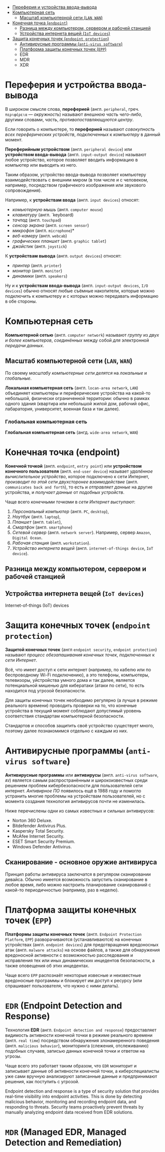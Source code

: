 - [Переферия и устройства ввода-вывода](#переферия-и-устройства-ввода-вывода)
- [Компьютерная сеть](#компьютерная-сеть)
  - [Масштаб компьютерной сети (`LAN`, `WAN`)](#масштаб-компьютерной-сети-lan-wan)
- [Конечная точка (`endpoint`)](#конечная-точка-endpoint)
  - [Разница между компьютером, сервером и рабочей станцией](#разница-между-компьютером-сервером-и-рабочей-станцией)
  - [Устройства интернета вещей (`IoT devices`)](#устройства-интернета-вещей-iot-devices)
- [Защита конечных точек (`endpoint protection`)](#защита-конечных-точек-endpoint-protection)
  - [Антивирусные программы (`anti-virus software`)](#антивирусные-программы-anti-virus-software)
  - [Платформа защиты конечных точек (`EPP`)](#платформа-защиты-конечных-точек-epp)
  - EDR
  - MDR
  - XDR


# Переферия и устройства ввода-вывода

В широком смысле слова, **переферией** (англ. `peripheral`, греч. `περιφέρεια` — *окружность*) называют *внешнюю часть чего-либо*, другими словами, *часть*, *противопоставляющуются центру*.

Если говорить о компьютере, то **переферией** называют *совокупность всех переферических устройств*, *подключенных* к *компьютеру* в данный момент.

**Переферийным устройством** (англ. `peripheral device`) или **устройством ввода-вывода** (англ. `input-output device`) называют любое устройство, которое
позволяет вводить информацию в компьютер или выводить из него. 

Таким образом, устройство ввода-вывода позволяет компьютеру взаимодействовать с внешним миром (в том числе и с человеком, например, посредством графичекого изображения или звукового сопровождения).

Например, к **устройствам ввода** (англ. `input devices`) относят:
* *комьютерную мышь* (англ. `computer mouse`)
* *клавиатуру* (англ. `keyboard)
* *тачпад* (англ. `touchpad`)
* *сенсор экрана* (англ. `screen sensor`)
* *микрофон* (англ. `microphone`)*
* *веб-камеру* (англ. `webcab`)
* *графических планшет* (англ. `graphic tablet`)
* *джойстик* (англ. `joystick`)

К **устройствам вывода** (англ. `output devices`) относят:
* *принтер* (англ. `printer`)
* *монитор* (англ. `monitor`)
* *динамики* (англ. `speakers`)

Ну и к **устройствам ввода-вывода** (англ. `input-output devices`, `I/O devices`) обычно относят любые съёмные накопители, которые можно подключить к компьютеру и с которых можно передавать информацию в обе стороны.


# Компьютерная сеть

**Компьютерной сетью** (англ. `computer network`) называют *группу* из *двух и более компьютеров*, *соединённых* между собой *для* электронной *передачи данных*.

## Масштаб компьютерной сети (`LAN`, `WAN`)

<!-- По способу передачи данных -->

По своему *масштабу компьютерные сети делятся* на *локальные* и *глобальные*.

**Локальная компьютерная сеть** (англ. `locan-area network`, `LAN`) объединяет компьютеры и периферические устройства на какой-то небольшой, физически ограниченной территории: обычно в рамках одного здания (квартира или небольшой жилой дом, рабочий офис, лабаратория, университет, военная база и так далее).

### Глобальная компьютерная сеть
**Глобальная компьютерная сеть** (ангд. `wide-area network`, `WAN`)

# Конечная точка (endpoint)

**Конечной точкой** (англ. `endpoint`, `entry point`) или **устройством конечного пользователя** (англ. `end-user device`) называет *удалённое вычислительное устройство*, которое подключено к сети Интернет, *производит по этой сети двухсторонее взаимодействие* (англ. `communicates back and forth`), то есть и *отправляет данные* на другие устройства, и *получает данные* от *подобных устройств*. 

Чаще всего *конечными точками* в *сети Интернет* *выступают*:
1) *Персональный компьютер* (англ. `PC`, `desktop`),
2) *Ноутбук* (англ. `laptop`),
3) *Планшет* (англ. `tablet`),
4) *Смартфон* (англ. `smartphone`)
5) *Сетевой сервер* (англ. `network server`). Например, сервер `Amazon`, `Digital Ocean`.
6) *Рабочая станция* (англ. `workstation`).
7) *Устройство интернета вещей* (англ. `internet-of-things device`, `IoT device`).

## Разница между компьютером, сервером и рабочей станцией

## Устройства интернета вещей (`IoT devices`)

Internet-of-things (IoT) devices

# Защита конечных точек (`endpoint protection`)

**Защитой конечных точек** (англ `endpoint security`, `endpoint protection`) называют *процесс обезапашивания конечных точек*, *подключенных* к *сети Интернет*. 

Всё, что имеет доступ к сети интернет (например, по кабелю или по беспроводному Wi-Fi подключению), а это телефоны, компьютеры, телевизоры, уйстройства умного дома и так далее, является потенциальной мишенью для кибератаки (атаки по сети), то есть находится под угрозой безопасности. 

Для защиты конечных точек необходимо регулярно (а лучше в режиме реального времени) проводить проверки на то, что конечные устройства в текущий момент соблюдают допустимый уровень соответствия стандартам компьютерной безопасности.

Стандартов и способов защитить своё устройство существует много, поэтому далее познакомимся отдельно с каждым из них.

# Антивирусные программы (`anti-virus software`)

**Антивирусные программы** или **антивирусы** (англ. `anti-virus software`, `AV`) является самым распространённым и широкоизвестных среди решением проблем кибербезопасности для пользователей сети интернет. *Антивирное ПО* появилось ещё в 1988 году и помогло устранить многие проблемы на устройствам пользователей, но с момента создания технология антивирусов почти не изменилась.

Ниже перечислены одни из самых известных и сильных антивирусов:
- Norton 360 Deluxe.
- Bitdefender Antivirus Plus.
- Kaspersky Total Security.
- McAfee Internet Security.
- ESET Smart Security Premium.
- Windows Defender Antivirus.

## Сканирование - основное оружие антивируса

Принцип работы антивируса заключатся в регуляром сканировании девайса. Обычно имеется возможность запустить сканирование в любое время, либо можно настроить планирование сканирований с какой-то периодичностью (например, раз в неделю).


# Платформа защиты конечных точек (`EPP`)

**Платформы защиты конечных точек** (англ. `Endpoint Protection Platform`, `EPP`) разворачиваются (устанавливаются) на конечных устройствах (англ. `endpoint devices`) для предотвращения вредоносных атак (англ. `malware attacks`) на основе файлов, а также для обнаружения вредоносной активности с возможностью расследования и исправления тех или иных динамических инцедентов безопасности, а также оповещения об этих инцедентах.

Чаще всего `EPP` распознаёт некоторые извесные и неизвестные вредоносные программы и блокирует им доступ к ресурсу (или спрашивает пользователя, что нужно с ними делать).
 
<!-- предотвращают угрозы безопасности конечных точек, такие как известные и неизвестные вредоносные программы.
 -->
# `EDR` (Endpoint Detection and Response)

Технология **EDR** (англ. `Endpoint detection and response`) предоставляет видимость активности конечной точки в режиме реального времени (англ. `real time`) посредством обнаружения злонамеренного поведения (англ. `malicious behavior`), мониторинга (слежения, отслеживанию) подобных случаев, записью данных конечной точки и ответом на угрозы.

Чаще всего это работает таким образом, что `EDR` мониторит и записывает данные об активности конечной точки, а киберспециалисты уже сами вручную анализируют записанные данные и предпринимают решения, как поступить с угрозой.


Endpoint detection and response is a type of security solution that provides real-time visibility into endpoint activities. This is done by detecting malicious behavior, monitoring and recording endpoint data, and responding to threats. Security teams proactively prevent threats by manually analyzing endpoint data received from EDR solutions.



# `MDR` (Managed EDR, Managed Detection and Remediation)

